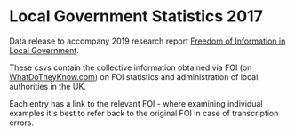 # Local Government Statistics 2017
 
Data release to accompany 2019 research report [Freedom of Information in Local Government](https://research.mysociety.org/publications/freedom-information-local-government).

These csvs contain the collective information obtained via FOI (on [WhatDoTheyKnow.com](https://www.whatdotheyknow.com)) on FOI statistics and administration of local authorities in the UK. 

Each entry has a link to the relevant FOI - where examining individual examples it's best to refer back to the original FOI in case of transcription errors.
